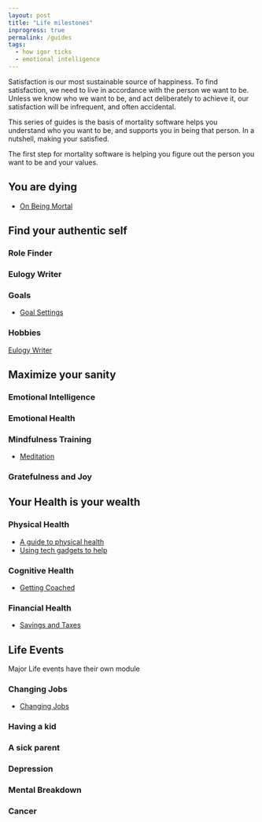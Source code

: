 ```yaml
---
layout: post
title: "Life milestones"
inprogress: true
permalink: /guides
tags:
  - how igor ticks
  - emotional intelligence
---
```


Satisfaction is our most sustainable source of happiness. To find satisfaction, we need to live in accordance with the person we want to be. Unless we know who we want to be, and act deliberately to achieve it, our satisfaction will be infrequent, and often accidental.

This series of guides is the basis of mortality software helps you understand who you want to be, and supports you in being that person. In a nutshell, making your satisfied.

The first step for mortality software is helping you figure out the person you want to be and your values.

## You are dying

- [On Being Mortal](/death)


## Find your authentic self

### Role Finder

### Eulogy Writer

### Goals

- [Goal Settings](/goals)

### Hobbies

[Eulogy Writer](/eulogy)

## Maximize your sanity

### Emotional Intelligence

### Emotional Health

### Mindfulness Training

- [Meditation](/search-inside-yourself)

### Gratefulness and Joy


## Your Health is your wealth

### Physical Health

- [A guide to physical health](/physical-health)
- [Using tech gadgets to help](/tech-health-toys)

### Cognitive Health
- [Getting Coached](/coach)

### Financial Health

- [Savings and Taxes](/money)





## Life Events

Major Life events have their own module

### Changing Jobs

- [Changing Jobs](https://idvork.in/tags/#job-hunt)

### Having a kid

### A sick parent

### Depression

### Mental Breakdown

### Cancer

